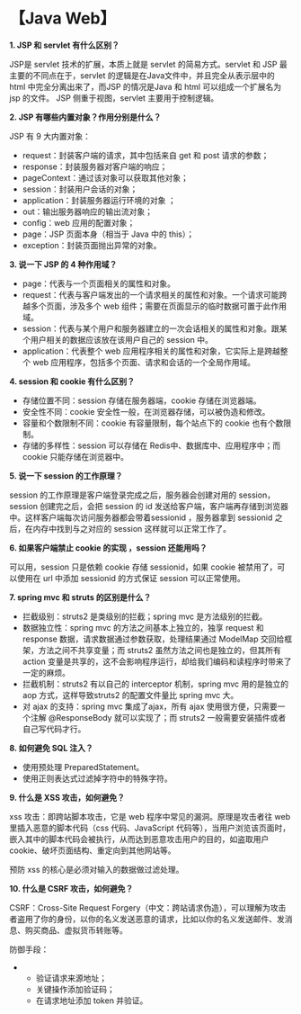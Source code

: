 # 【Java Web】

**1. JSP 和 servlet 有什么区别？**

JSP是 servlet 技术的扩展，本质上就是 servlet 的简易方式。servlet 和 JSP 最主要的不同点在于，servlet 的逻辑是在Java文件中，并且完全从表示层中的 html 中完全分离出来了，而JSP 的情况是Java 和 html 可以组成一个扩展名为 jsp 的文件。 JSP 侧重于视图，servlet 主要用于控制逻辑。

**2. JSP 有哪些内置对象？作用分别是什么？**

JSP 有 9 大内置对象：

* request：封装客户端的请求，其中包括来自 get 和 post 请求的参数；
* response：封装服务器对客户端的响应；
* pageContext：通过该对象可以获取其他对象；
* session：封装用户会话的对象；
* application：封装服务器运行环境的对象 ；
* out：输出服务器响应的输出流对象；
* config：web 应用的配置对象；
* page：JSP 页面本身（相当于 Java 中的 this）；
* exception：封装页面抛出异常的对象。

**3. 说一下 JSP 的 4 种作用域？**

* page：代表与一个页面相关的属性和对象。
* request：代表与客户端发出的一个请求相关的属性和对象。一个请求可能跨越多个页面，涉及多个 web 组件；需要在页面显示的临时数据可置于此作用域。
* session：代表与某个用户和服务器建立的一次会话相关的属性和对象。跟某个用户相关的数据应该放在该用户自己的 session 中。
* application：代表整个 web 应用程序相关的属性和对象，它实际上是跨越整个 web 应用程序，包括多个页面、请求和会话的一个全局作用域。

**4. session 和 cookie 有什么区别？**

* 存储位置不同：session 存储在服务器端，cookie 存储在浏览器端。
* 安全性不同：cookie 安全性一般，在浏览器存储，可以被伪造和修改。
* 容量和个数限制不同：cookie 有容量限制，每个站点下的 cookie 也有个数限制。
* 存储的多样性：session 可以存储在 Redis中、数据库中、应用程序中；而 cookie 只能存储在浏览器中。

**5. 说一下 session 的工作原理？**

session 的工作原理是客户端登录完成之后，服务器会创建对用的 session，session 创建完之后，会把 session 的 id 发送给客户端，客户端再存储到浏览器中。这样客户端每次访问服务器都会带着sessionid ，服务器拿到 sessionid 之后，在内存中找到与之对应的 session 这样就可以正常工作了。

**6. 如果客户端禁止 cookie 的实现 ，session 还能用吗？**

可以用，session 只是依赖 cookie 存储 sessionid，如果 cookie 被禁用了，可以使用在 url 中添加 sessionid 的方式保证 session 可以正常使用。

**7. spring mvc 和 struts 的区别是什么？**

* 拦截级别：struts2 是类级别的拦截；spring mvc 是方法级别的拦截。
* 数据独立性：spring mvc 的方法之间基本上独立的，独享 request 和 response 数据，请求数据通过参数获取，处理结果通过 ModelMap 交回给框架，方法之间不共享变量；而 struts2 虽然方法之间也是独立的，但其所有 action 变量是共享的，这不会影响程序运行，却给我们编码和读程序时带来了一定的麻烦。
* 拦截机制：struts2 有以自己的 interceptor 机制，spring mvc 用的是独立的 aop 方式，这样导致struts2 的配置文件量比 spring mvc 大。
* 对 ajax 的支持：spring mvc 集成了ajax，所有 ajax 使用很方便，只需要一个注解 @ResponseBody 就可以实现了；而 struts2 一般需要安装插件或者自己写代码才行。

**8. 如何避免 SQL 注入？**

* 使用预处理 PreparedStatement。
* 使用正则表达式过滤掉字符中的特殊字符。

**9. 什么是 XSS 攻击，如何避免？**

xss 攻击：即跨站脚本攻击，它是 web 程序中常见的漏洞。原理是攻击者往 web 里插入恶意的脚本代码（css 代码、JavaScript 代码等），当用户浏览该页面时，嵌入其中的脚本代码会被执行，从而达到恶意攻击用户的目的，如盗取用户 cookie、破坏页面结构、重定向到其他网站等。

预防 xss 的核心是必须对输入的数据做过滤处理。

**10. 什么是 CSRF 攻击，如何避免？**

CSRF：Cross-Site Request Forgery（中文：跨站请求伪造），可以理解为攻击者盗用了你的身份，以你的名义发送恶意的请求，比如以你的名义发送邮件、发消息、购买商品、虚拟货币转账等。

防御手段：

* * 验证请求来源地址；
  * 关键操作添加验证码；
  * 在请求地址添加 token 并验证。

